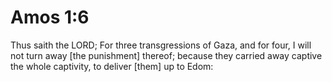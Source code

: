 # Amos 1:6

Thus saith the LORD; For three transgressions of Gaza, and for four, I will not turn away [the punishment] thereof; because they carried away captive the whole captivity, to deliver [them] up to Edom: